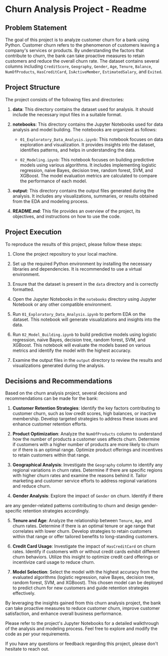 # Churn Analysis Project - Readme

## Problem Statement

The goal of this project is to analyze customer churn for a bank using Python. Customer churn refers to the phenomenon of customers leaving a company's services or products. By understanding the factors that contribute to churn, the bank can take proactive measures to retain customers and reduce the overall churn rate. The dataset contains several columns including `CreditScore`, `Geography`, `Gender`, `Age`, `Tenure`, `Balance`, `NumOfProducts`, `HasCreditCard`, `IsActiveMember`, `EstimatedSalary`, and `Exited`.

## Project Structure

The project consists of the following files and directories:

1. **data**: This directory contains the dataset used for analysis. It should include the necessary input files in a suitable format.

2. **notebooks**: This directory contains the Jupyter Notebooks used for data analysis and model building. The notebooks are organized as follows:
   - `01_Exploratory_Data_Analysis.ipynb`: This notebook focuses on data exploration and visualization. It provides insights into the dataset, identifies patterns, and helps in understanding the data.

   - `02_Modeling.ipynb`: This notebook focuses on building predictive models using various algorithms. It includes implementing logistic regression, naive Bayes, decision tree, random forest, SVM, and XGBoost. The model evaluation metrics are calculated to compare the performance of each model.

3. **output**: This directory contains the output files generated during the analysis. It includes any visualizations, summaries, or results obtained from the EDA and modeling process.

4. **README.md**: This file provides an overview of the project, its objectives, and instructions on how to use the code.

## Project Execution

To reproduce the results of this project, please follow these steps:

1. Clone the project repository to your local machine.

2. Set up the required Python environment by installing the necessary libraries and dependencies. It is recommended to use a virtual environment.

3. Ensure that the dataset is present in the `data` directory and is correctly formatted.

4. Open the Jupyter Notebooks in the `notebooks` directory using Jupyter Notebook or any other compatible environment.

5. Run `01_Exploratory_Data_Analysis.ipynb` to perform EDA on the dataset. This notebook will generate visualizations and insights into the data.

6. Run `02_Model_Building.ipynb` to build predictive models using logistic regression, naive Bayes, decision tree, random forest, SVM, and XGBoost. This notebook will evaluate the models based on various metrics and identify the model with the highest accuracy.

7. Examine the output files in the `output` directory to review the results and visualizations generated during the analysis.

## Decisions and Recommendations

Based on the churn analysis project, several decisions and recommendations can be made for the bank:

1. **Customer Retention Strategies**: Identify the key factors contributing to customer churn, such as low credit scores, high balances, or inactive membership. Develop targeted strategies to address these issues and enhance customer retention efforts.

2. **Product Optimization**: Analyze the `NumOfProducts` column to understand how the number of products a customer uses affects churn. Determine if customers with a higher number of products are more likely to churn or if there is an optimal range. Optimize product offerings and incentives to retain customers within that range.

3. **Geographical Analysis**: Investigate the `Geography` column to identify any regional variations in churn rates. Determine if there are specific regions with higher churn rates and examine the reasons behind it. Tailor marketing and customer service efforts to address regional variations and reduce churn.

4. **Gender Analysis**: Explore the impact of `Gender` on churn. Identify if there

 are any gender-related patterns contributing to churn and design gender-specific retention strategies accordingly.

5. **Tenure and Age**: Analyze the relationship between `Tenure`, `Age`, and churn rates. Determine if there is an optimal tenure or age range that correlates with lower churn. Develop strategies to retain customers within that range or offer tailored benefits to long-standing customers.

6. **Credit Card Usage**: Investigate the impact of `HasCreditCard` on churn rates. Identify if customers with or without credit cards exhibit different churn behaviors. Utilize this insight to optimize credit card offerings or incentivize card usage to reduce churn.

7. **Model Selection**: Select the model with the highest accuracy from the evaluated algorithms (logistic regression, naive Bayes, decision tree, random forest, SVM, and XGBoost). This chosen model can be deployed to predict churn for new customers and guide retention strategies effectively.

By leveraging the insights gained from this churn analysis project, the bank can take proactive measures to reduce customer churn, improve customer satisfaction, and enhance overall business performance.

Please refer to the project's Jupyter Notebooks for a detailed walkthrough of the analysis and modeling process. Feel free to explore and modify the code as per your requirements.

If you have any questions or feedback regarding this project, please don't hesitate to reach out.
